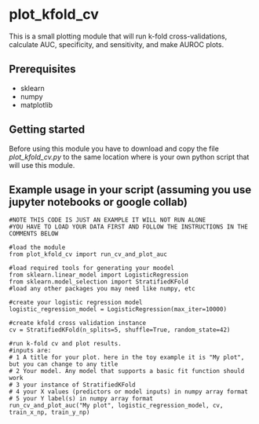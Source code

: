 # plot_kfold_cv

This is a small plotting module that will run k-fold cross-validations, calculate AUC, specificity, and sensitivity, and make AUROC plots.

## Prerequisites

- sklearn
- numpy
- matplotlib

## Getting started

Before using this module you have to download and copy the file *plot_kfold_cv.py* to the same location where is your own python script that will use this module.

## Example usage in your script (assuming you use jupyter notebooks or google collab)

```
#NOTE THIS CODE IS JUST AN EXAMPLE IT WILL NOT RUN ALONE
#YOU HAVE TO LOAD YOUR DATA FIRST AND FOLLOW THE INSTRUCTIONS IN THE COMMENTS BELOW

#load the module
from plot_kfold_cv import run_cv_and_plot_auc

#load required tools for generating your moodel
from sklearn.linear_model import LogisticRegression
from sklearn.model_selection import StratifiedKFold
#load any other packages you may need like numpy, etc

#create your logistic regression model
logistic_regression_model = LogisticRegression(max_iter=10000)

#create kfold cross validation instance
cv = StratifiedKFold(n_splits=5, shuffle=True, random_state=42)

#run k-fold cv and plot results.
#inputs are:
# 1 A title for your plot. here in the toy example it is "My plot", but you can change to any title
# 2 Your model. Any model that supports a basic fit function should work
# 3 your instance of StratifiedKFold
# 4 your X values (predictors or model inputs) in numpy array format
# 5 your Y label(s) in numpy array format
run_cv_and_plot_auc("My plot", logistic_regression_model, cv, train_x_np, train_y_np)
```
